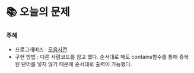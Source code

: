  # 📚 오늘의 문제

### 주혜
- 프로그래머스 : [모음사전](https://school.programmers.co.kr/learn/courses/30/lessons/84512)
- 구현 방법 : 다른 사람코드를 참고 했다. 순서대로 해도 contains함수를 통해 중복된 단어를 넣지 않기 때문에 순서대로 출력이 가능했다.
